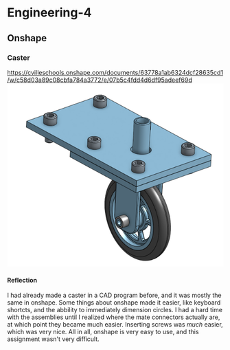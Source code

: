 # Engineering-4

## Onshape

### Caster
https://cvilleschools.onshape.com/documents/63778a1ab6324dcf28635cd1/w/c58d03a89c08cbfa784a3772/e/07b5c4fdd4d6df95adeef69d
![Caster](/Screenshot%202020-10-28%20at%207.00.11%20PM.png)
#### Reflection
I had already made a caster in a CAD program before, and it was mostly the same in onshape. Some things about onshape made it easier, like keyboard shortcts, and the abbility to immediately dimension circles. I had a hard time with the assemblies until I realized where the mate connectors actually are, at which point they became much easier. Inserting screws was *much* easier, which was very nice. All in all, onshape is very easy to use, and this assignment wasn't very difficult.
